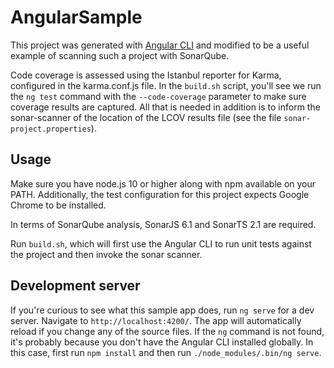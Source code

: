 # AngularSample

This project was generated with [Angular CLI](https://github.com/angular/angular-cli) and modified to be a useful example of scanning such a project with SonarQube.

Code coverage is assessed using the Istanbul reporter for Karma, configured in the karma.conf.js file. In the `build.sh` script, you'll see we run the `ng test` command with the `--code-coverage` parameter to make sure coverage results are captured. All that is needed in addition is to inform the sonar-scanner of the location of the LCOV results file (see the file `sonar-project.properties`). 

## Usage

Make sure you have node.js 10 or higher along with npm available on your PATH. Additionally, the test configuration for this project expects Google Chrome to be installed.

In terms of SonarQube analysis, SonarJS 6.1 and SonarTS 2.1 are required.

Run `build.sh`, which will first use the Angular CLI to run unit tests against the project and then invoke the sonar scanner.

## Development server

If you're curious to see what this sample app does, run `ng serve` for a dev server. Navigate to `http://localhost:4200/`. The app will automatically reload if you change any of the source files. If the `ng` command is not found, it's probably because you don't have the Angular CLI installed globally. In this case, first run `npm install` and then run `./node_modules/.bin/ng serve`.
